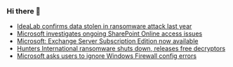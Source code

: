 ### Hi there 👋

<!--START_SECTION:feed-->
* [IdeaLab confirms data stolen in ransomware attack last year](https://www.bleepingcomputer.com/news/security/idealab-confirms-data-stolen-in-ransomware-attack-last-year/)
* [Microsoft investigates ongoing SharePoint Online access issues](https://www.bleepingcomputer.com/news/microsoft/microsoft-investigates-ongoing-sharepoint-online-access-issues/)
* [Microsoft: Exchange Server Subscription Edition now available](https://www.bleepingcomputer.com/news/microsoft/microsoft-exchange-server-subscription-edition-now-available/)
* [Hunters International ransomware shuts down, releases free decryptors](https://www.bleepingcomputer.com/news/security/hunters-international-ransomware-shuts-down-after-world-leaks-rebrand/)
* [Microsoft asks users to ignore Windows Firewall config errors](https://www.bleepingcomputer.com/news/microsoft/microsoft-asks-users-to-ignore-windows-firewall-config-errors/)
<!--END_SECTION:feed-->

<!--
**frankenk/frankenk** is a ✨ _special_ ✨ repository because its `README.md` (this file) appears on your GitHub profile.

Here are some ideas to get you started:

- 🔭 I’m currently working on ...
- 🌱 I’m currently learning ...
- 👯 I’m looking to collaborate on ...
- 🤔 I’m looking for help with ...
- 💬 Ask me about ...
- 📫 How to reach me: ...
- 😄 Pronouns: ...
- ⚡ Fun fact: ...
-->



